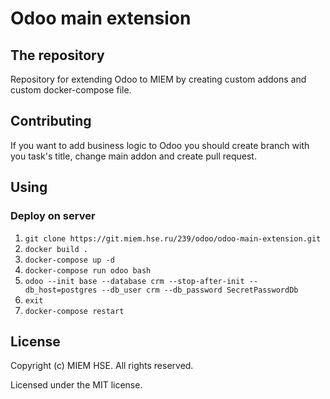 # Odoo main extension

## The repository

Repository for extending Odoo to MIEM by creating custom addons and custom docker-compose file. 

## Contributing

If you want to add business logic to Odoo you should 
create branch with you task's title, change main addon and create pull request.

## Using

### Deploy on server

1. `git clone https://git.miem.hse.ru/239/odoo/odoo-main-extension.git`
1. `docker build .`
1. `docker-compose up -d`
1. `docker-compose run odoo bash`
1. `odoo --init base --database crm --stop-after-init --db_host=postgres --db_user crm --db_password SecretPasswordDb`
1. `exit`
1. `docker-compose restart`

## License

Copyright (c) MIEM HSE. All rights reserved.

Licensed under the MIT license.
